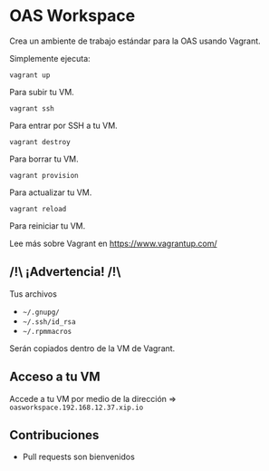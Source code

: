 # OAS Workspace

Crea un ambiente de trabajo estándar para la OAS usando Vagrant.

Simplemente ejecuta:

```
vagrant up
```

Para subir tu VM.

```
vagrant ssh
```

Para entrar por SSH a tu VM.

```
vagrant destroy
```

Para borrar tu VM.

```
vagrant provision
```

Para actualizar tu VM.

```
vagrant reload
```

Para reiniciar tu VM.

Lee más sobre Vagrant en https://www.vagrantup.com/

## /!\ ¡Advertencia! /!\

Tus archivos

 - `~/.gnupg/`
 - `~/.ssh/id_rsa`
 - `~/.rpmmacros`

Serán copiados dentro de la VM de Vagrant.

## Acceso a tu VM

Accede a tu VM por medio de la dirección => `oasworkspace.192.168.12.37.xip.io`

## Contribuciones

 - Pull requests son bienvenidos

